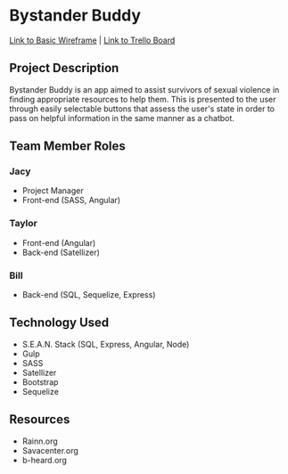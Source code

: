# Bystander Buddy

[Link to Basic Wireframe](http://imgur.com/a/6DQAQ) | 
[Link to Trello Board](https://trello.com/b/G7MfoRFP/project-three-buddy-app)

## Project Description 
Bystander Buddy is an app aimed to assist survivors of sexual violence in finding appropriate resources to help them. This is presented to the user through easily selectable buttons that assess the user's state in order to pass on helpful information in the same manner as a chatbot.  

## Team Member Roles 
### Jacy
  * Project Manager
  * Front-end (SASS, Angular)
  
### Taylor 
  * Front-end (Angular)
  * Back-end (Satellizer)

### Bill 
  * Back-end (SQL, Sequelize, Express)

## Technology Used
- S.E.A.N. Stack (SQL, Express, Angular, Node)
- Gulp 
- SASS
- Satellizer
- Bootstrap
- Sequelize 

## Resources
- Rainn.org
- Savacenter.org
- b-heard.org

